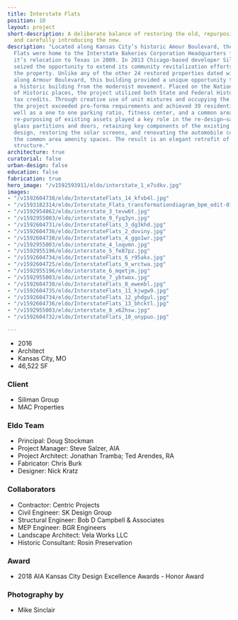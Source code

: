 ```yaml
---
title: Interstate Flats
position: 10
layout: project
short-description: A deliberate balance of restoring the old, repurposing the obsolete,
  and carefully introducing the new.
description: "Located along Kansas City’s historic Amour Boulevard, the Interstate
  Flats were home to the Interstate Bakeries Corporation Headquarters from 1952 until
  it’s relocation to Texas in 2009. In 2013 Chicago-based developer Siliman Group
  seized the opportunity to extend its community revitalization efforts and purchased
  the property. Unlike any of the other 24 restored properties dated within the 1920s
  along Armour Boulevard, this building provided a unique opportunity to retrofit
  a historic building from the modernist movement. Placed on the National Register
  of Historic places, the project utilized both State and Federal Historic Preservation
  tax credits. Through creative use of unit mixtures and occupying the lower level,
  the project exceeded pro-forma requirements and achieved 39 residential units, as
  well as a one to one parking ratio, fitness center, and a common area lounge. \n\nInnovative
  re-purposing of existing assets played a key role in the re-design—salvaging vintage
  glass partitions and doors, retaining key components of the existing light fixture
  design, restoring the solar screens, and renovating the automobile courtyard into
  the common area amenity spaces. The result is an elegant retrofit of a modernist
  structure."
architecture: true
curatorial: false
urban-design: false
education: false
fabrication: true
hero_image: "/v1592593911/eldo/interstate_1_e7sdkv.jpg"
images:
- "/v1592604738/eldo/InterstateFlats_14_kfvb4l.jpg"
- "/v1593182314/eldo/Interstate_Flats_transformationdiagram_bpm_edit-01_w5j1hw.png"
- "/v1592954862/eldo/interstate_3_tevw6t.jpg"
- "/v1592955003/eldo/interstate_9_fyq3yn.jpg"
- "/v1592604731/eldo/InterstateFlats_3_dg3khd.jpg"
- "/v1592604736/eldo/InterstateFlats_2_doviny.jpg"
- "/v1592604730/eldo/InterstateFlats_4_ggo1wr.jpg"
- "/v1592955003/eldo/interstate_4_loqvmn.jpg"
- "/v1592955196/eldo/interstate_5_fe87pz.jpg"
- "/v1592604734/eldo/InterstateFlats_6_r95akx.jpg"
- "/v1592604725/eldo/InterstateFlats_9_wrctwa.jpg"
- "/v1592955196/eldo/interstate_6_mqetjm.jpg"
- "/v1592955003/eldo/interstate_7_ybtwox.jpg"
- "/v1592604730/eldo/InterstateFlats_8_eweebl.jpg"
- "/v1592604735/eldo/InterstateFlats_11_kjwgw9.jpg"
- "/v1592604734/eldo/InterstateFlats_12_yhdgul.jpg"
- "/v1592604736/eldo/InterstateFlats_13_bhcktl.jpg"
- "/v1592955003/eldo/interstate_8_x62hsw.jpg"
- "/v1592604732/eldo/InterstateFlats_10_onypuo.jpg"

---
```

- 2016
- Architect
- Kansas City, MO
- 46,522 SF

### Client
- Siliman Group
- MAC Properties

### Eldo Team
- Principal: Doug Stockman
- Project Manager: Steve Salzer, AIA
- Project Architect: Jonathan Tramba; Ted Arendes, RA
- Fabricator: Chris Burk
- Designer: Nick Kratz

### Collaborators
- Contractor: Centric Projects
- Civil Engineer: SK Design Group
- Structural Engineer: Bob D Campbell & Associates
- MEP Engineer: BGR Engineers
- Landscape Architect: Vela Works LLC
- Historic Consultant: Rosin Preservation

### Award
- 2018 AIA Kansas City Design Excellence Awards - Honor Award

### Photography by
- Mike Sinclair